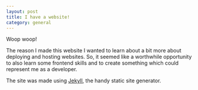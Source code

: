 ```yaml
---
layout: post
title: I have a website!
category: general
---
```


Woop woop!

The reason I made this website I wanted to learn about a bit more about deploying and hosting websites. So, it seemed like a worthwhile opportunity to also learn some frontend skills and to create something which could represent me as a developer.

The site was made using [Jekyll](https://jekyllrb.com), the handy static site generator. 
